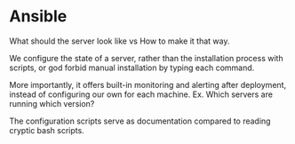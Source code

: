 # Ansible

What should the server look like vs How to make it that way.  

We configure the state of a server, rather than the installation process with scripts, or god forbid manual installation by typing each command.  

More importantly, it offers built-in monitoring and alerting after deployment, instead of configuring our own for each machine. Ex. Which servers are running which version?  

The configuration scripts serve as documentation compared to reading cryptic bash scripts.  
